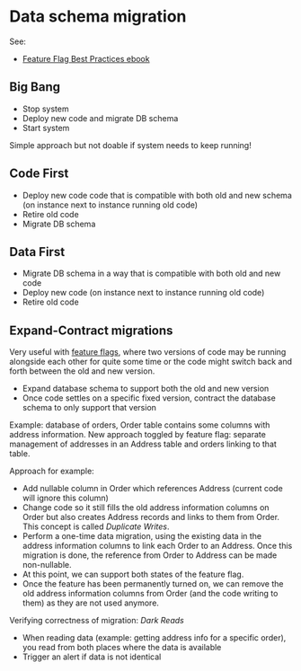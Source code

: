 # Data schema migration

See:

- [Feature Flag Best Practices ebook](https://try.split.io/oreilly-feature-flag-best-practices)

## Big Bang

- Stop system
- Deploy new code and migrate DB schema
- Start system

Simple approach but not doable if system needs to keep running!

## Code First

- Deploy new code code that is compatible with both old and new schema (on instance next to instance running old code)
- Retire old code
- Migrate DB schema

## Data First

- Migrate DB schema in a way that is compatible with both old and new code
- Deploy new code (on instance next to instance running old code)
- Retire old code

## Expand-Contract migrations

Very useful with [feature flags](../processes-techniques/Feature-flags.md), where two versions of code may be running alongside each other for quite some time or the code might switch back and forth between the old and new version.

- Expand database schema to support both the old and new version
- Once code settles on a specific fixed version, contract the database schema to only support that version

Example: database of orders, Order table contains some columns with address information. New approach toggled by feature flag: separate management of addresses in an Address table and orders linking to that table.

Approach for example:

- Add nullable column in Order which references Address (current code will ignore this column)
- Change code so it still fills the old address information columns on Order but also creates Address records and links to them from Order. This concept is called *Duplicate Writes*.
- Perform a one-time data migration, using the existing data in the address information columns to link each Order to an Address. Once this migration is done, the reference from Order to Address can be made non-nullable.
- At this point, we can support both states of the feature flag.
- Once the feature has been permanently turned on, we can remove the old address information columns from Order (and the code writing to them) as they are not used anymore.

Verifying correctness of migration: *Dark Reads*

- When reading data (example: getting address info for a specific order), you read from both places where the data is available
- Trigger an alert if data is not identical





